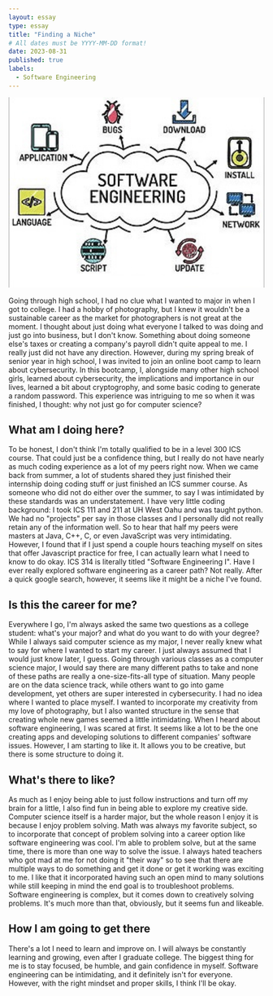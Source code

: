 ```yaml
---
layout: essay
type: essay
title: "Finding a Niche"
# All dates must be YYYY-MM-DD format!
date: 2023-08-31
published: true
labels:
  - Software Engineering
---
```


<div class="text-center p-4">
  <img width="600px" src="../img/softeng.jpeg" class="img" >
</div>


Going through high school, I had no clue what I wanted to major in when I got to college. I had a hobby of photography, but I knew it wouldn't be a sustainable career as the market for photographers is not great at the moment. I thought about just doing what everyone I talked to was doing and just go into business, but I don't know. Something about doing someone else's taxes or creating a company's payroll didn't quite appeal to me. I really just did not have any direction. However, during my spring break of senior year in high school, I was invited to join an online boot camp to learn about cybersecurity. In this bootcamp, I, alongside many other high school girls, learned about cybersecurity, the implications and importance in our lives, learned a bit about cryptogrophy, and some basic coding to generate a random password. This experience was intriguing to me so when it was finished, I thought: why not just go for computer science?

## What am I doing here?

To be honest, I don't think I'm totally qualified to be in a level 300 ICS course. That could just be a confidence thing, but I really do not have nearly as much coding experience as a lot of my peers right now. When we came back from summer, a lot of students shared they just finished their internship doing coding stuff or just finished an ICS summer course. As someone who did not do either over the summer, to say I was intimidated by these standards was an understatement. I have very little coding background: I took ICS 111 and 211 at UH West Oahu and was taught python. We had no "projects" per say in those classes and I personally did not really retain any of the information well. So to hear that half my peers were masters at Java, C++, C, or even JavaScript was very intimidating. However, I found that if I just spend a couple hours teaching myself on sites that offer Javascript practice for free, I can actually learn what I need to know to do okay. ICS 314 is literally titled "Software Engineering I". Have I ever really explored software engineering as a career path? Not really. After a quick google search, however, it seems like it might be a niche I've found.

## Is this the career for me?

Everywhere I go, I'm always asked the same two questions as a college student: what's your major? and what do you want to do with your degree? While I always said computer science as my major, I never really knew what to say for where I wanted to start my career. I just always assumed that I would just know later, I guess. Going through various classes as a computer science major, I would say there are many different paths to take and none of these paths are really a one-size-fits-all type of situation. Many people are on the data science track, while others want to go into game development, yet others are super interested in cybersecurity. I had no idea where I wanted to place myself. I wanted to incorporate my creativity from my love of photography, but I also wanted structure in the sense that creating whole new games seemed a little intimidating. When I heard about software engineering, I was scared at first. It seems like a lot to be the one creating apps and developing solutions to different companies' software issues. However, I am starting to like it. It allows you to be creative, but there is some structure to doing it.

## What's there to like?

As much as I enjoy being able to just follow instructions and turn off my brain for a little, I also find fun in being able to explore my creative side. Computer science itself is a harder major, but the whole reason I enjoy it is because I enjoy problem solving. Math was always my favorite subject, so to incorporate that concept of problem solving into a career option like software engineering was cool. I'm able to problem solve, but at the same time, there is more than one way to solve the issue. I always hated teachers who got mad at me for not doing it "their way" so to see that there are multiple ways to do something and get it done or get it working was exciting to me. I like that it incorporated having such an open mind to many solutions while still keeping in mind the end goal is to troubleshoot problems. Software engineering is complex, but it comes down to creatively solving problems. It's much more than that, obviously, but it seems fun and likeable.

## How I am going to get there

There's a lot I need to learn and improve on. I will always be constantly learning and growing, even after I graduate college. The biggest thing for me is to stay focused, be humble, and gain confidence in myself. Software engineering can be intimidating, and it definitely isn't for everyone. However, with the right mindset and proper skills, I think I'll be okay.

